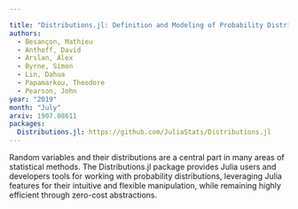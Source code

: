 ```yaml
---

title: "Distributions.jl: Definition and Modeling of Probability Distributions in the JuliaStats Ecosystem"
authors:
  - Besançon, Mathieu
  - Anthoff, David
  - Arslan, Alex
  - Byrne, Simon
  - Lin, Dahua
  - Papamarkou, Theodore
  - Pearson, John
year: "2019"
month: "July"
arxiv: 1907.08611
packages:
  Distributions.jl: https://github.com/JuliaStats/Distributions.jl
---
```

Random variables and their distributions are a central part in many areas of statistical methods. The Distributions.jl package
provides Julia users and developers tools for working with probability distributions, leveraging Julia features for their
intuitive and flexible manipulation, while remaining highly efficient through zero-cost abstractions.
